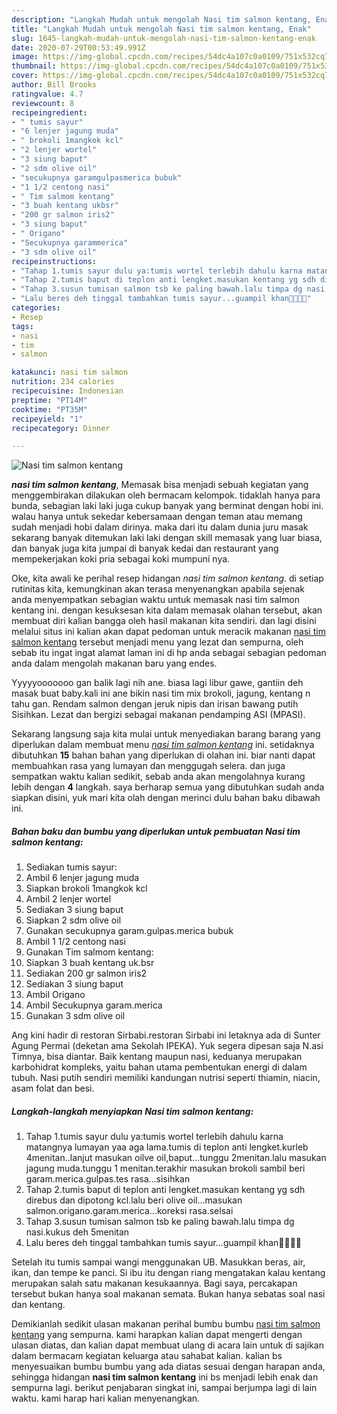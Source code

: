 ```yaml
---
description: "Langkah Mudah untuk mengolah Nasi tim salmon kentang, Enak"
title: "Langkah Mudah untuk mengolah Nasi tim salmon kentang, Enak"
slug: 1645-langkah-mudah-untuk-mengolah-nasi-tim-salmon-kentang-enak
date: 2020-07-29T00:53:49.991Z
image: https://img-global.cpcdn.com/recipes/54dc4a107c0a0109/751x532cq70/nasi-tim-salmon-kentang-foto-resep-utama.jpg
thumbnail: https://img-global.cpcdn.com/recipes/54dc4a107c0a0109/751x532cq70/nasi-tim-salmon-kentang-foto-resep-utama.jpg
cover: https://img-global.cpcdn.com/recipes/54dc4a107c0a0109/751x532cq70/nasi-tim-salmon-kentang-foto-resep-utama.jpg
author: Bill Brooks
ratingvalue: 4.7
reviewcount: 8
recipeingredient:
- " tumis sayur"
- "6 lenjer jagung muda"
- " brokoli 1mangkok kcl"
- "2 lenjer wortel"
- "3 siung baput"
- "2 sdm olive oil"
- "secukupnya garamgulpasmerica bubuk"
- "1 1/2 centong nasi"
- " Tim salmom kentang"
- "3 buah kentang ukbsr"
- "200 gr salmon iris2"
- "3 siung baput"
- " Origano"
- "Secukupnya garammerica"
- "3 sdm olive oil"
recipeinstructions:
- "Tahap 1.tumis sayur dulu ya:tumis wortel terlebih dahulu karna matangnya lumayan yaa aga lama.tumis di teplon anti lengket.kurleb 4menitan..lanjut masukan oilve oil,baput...tunggu 2menitan.lalu masukan jagung muda.tunggu 1 menitan.terakhir masukan brokoli sambil beri garam.merica.gulpas.tes rasa...sisihkan"
- "Tahap 2.tumis baput di teplon anti lengket.masukan kentang yg sdh direbus dan dipotong kcl.lalu beri olive oil...masukan salmon.origano.garam.merica...koreksi rasa.selsai"
- "Tahap 3.susun tumisan salmon tsb ke paling bawah.lalu timpa dg nasi.kukus deh 5menitan"
- "Lalu beres deh tinggal tambahkan tumis sayur...guampil khan🤤🤤🤤😁"
categories:
- Resep
tags:
- nasi
- tim
- salmon

katakunci: nasi tim salmon 
nutrition: 234 calories
recipecuisine: Indonesian
preptime: "PT14M"
cooktime: "PT35M"
recipeyield: "1"
recipecategory: Dinner

---
```



![Nasi tim salmon kentang](https://img-global.cpcdn.com/recipes/54dc4a107c0a0109/751x532cq70/nasi-tim-salmon-kentang-foto-resep-utama.jpg)

<b><i>nasi tim salmon kentang</i></b>, Memasak bisa menjadi sebuah kegiatan yang menggembirakan dilakukan oleh bermacam kelompok. tidaklah hanya para bunda, sebagian laki laki juga cukup banyak yang berminat dengan hobi ini. walau hanya untuk sekedar kebersamaan dengan teman atau memang sudah menjadi hobi dalam dirinya. maka dari itu dalam dunia juru masak sekarang banyak ditemukan laki laki dengan skill memasak yang luar biasa, dan banyak juga kita jumpai di banyak kedai dan restaurant yang mempekerjakan koki pria sebagai koki mumpuni nya.

Oke, kita awali ke perihal resep hidangan <i>nasi tim salmon kentang</i>. di setiap rutinitas kita, kemungkinan akan terasa menyenangkan apabila sejenak anda menyempatkan sebagian waktu untuk memasak nasi tim salmon kentang ini. dengan kesuksesan kita dalam memasak olahan tersebut, akan membuat diri kalian bangga oleh hasil makanan kita sendiri. dan lagi disini melalui situs ini kalian akan dapat pedoman untuk meracik makanan <u>nasi tim salmon kentang</u> tersebut menjadi menu yang lezat dan sempurna, oleh sebab itu ingat ingat alamat laman ini di hp anda sebagai sebagian pedoman anda dalam mengolah makanan baru yang endes.

Yyyyyooooooo gan balik lagi nih ane. biasa lagi libur gawe, gantiin deh masak buat baby.kali ini ane bikin nasi tim mix brokoli, jagung, kentang n tahu gan. Rendam salmon dengan jeruk nipis dan irisan bawang putih Sisihkan. Lezat dan bergizi sebagai makanan pendamping ASI (MPASI).


Sekarang langsung saja kita mulai untuk menyediakan barang barang yang diperlukan dalam membuat menu <u><i>nasi tim salmon kentang</i></u> ini. setidaknya dibutuhkan <b>15</b> bahan bahan yang diperlukan di olahan ini. biar nanti dapat membuahkan rasa yang lumayan dan menggugah selera. dan juga sempatkan waktu kalian sedikit, sebab anda akan mengolahnya kurang lebih dengan <b>4</b> langkah. saya berharap semua yang dibutuhkan sudah anda siapkan disini, yuk mari kita olah dengan merinci dulu bahan baku dibawah ini.

<!--inarticleads1-->

##### Bahan baku dan bumbu yang diperlukan untuk pembuatan Nasi tim salmon kentang:

1. Sediakan  tumis sayur:
1. Ambil 6 lenjer jagung muda
1. Siapkan  brokoli 1mangkok kcl
1. Ambil 2 lenjer wortel
1. Sediakan 3 siung baput
1. Siapkan 2 sdm olive oil
1. Gunakan secukupnya garam.gulpas.merica bubuk
1. Ambil 1 1/2 centong nasi
1. Gunakan  Tim salmom kentang:
1. Siapkan 3 buah kentang uk.bsr
1. Sediakan 200 gr salmon iris2
1. Sediakan 3 siung baput
1. Ambil  Origano
1. Ambil Secukupnya garam.merica
1. Gunakan 3 sdm olive oil


Ang kini hadir di restoran Sirbabi.restoran Sirbabi ini letaknya ada di Sunter Agung Permai (deketan ama Sekolah IPEKA). Yuk segera dipesan saja N.asi Timnya, bisa diantar. Baik kentang maupun nasi, keduanya merupakan karbohidrat kompleks, yaitu bahan utama pembentukan energi di dalam tubuh. Nasi putih sendiri memiliki kandungan nutrisi seperti thiamin, niacin, asam folat dan besi. 

<!--inarticleads2-->

##### Langkah-langkah menyiapkan Nasi tim salmon kentang:

1. Tahap 1.tumis sayur dulu ya:tumis wortel terlebih dahulu karna matangnya lumayan yaa aga lama.tumis di teplon anti lengket.kurleb 4menitan..lanjut masukan oilve oil,baput...tunggu 2menitan.lalu masukan jagung muda.tunggu 1 menitan.terakhir masukan brokoli sambil beri garam.merica.gulpas.tes rasa...sisihkan
1. Tahap 2.tumis baput di teplon anti lengket.masukan kentang yg sdh direbus dan dipotong kcl.lalu beri olive oil...masukan salmon.origano.garam.merica...koreksi rasa.selsai
1. Tahap 3.susun tumisan salmon tsb ke paling bawah.lalu timpa dg nasi.kukus deh 5menitan
1. Lalu beres deh tinggal tambahkan tumis sayur...guampil khan🤤🤤🤤😁


Setelah itu tumis sampai wangi menggunakan UB. Masukkan beras, air, ikan, dan tempe ke panci. Si ibu itu dengan riang mengatakan kalau kentang merupakan salah satu makanan kesukaannya. Bagi saya, percakapan tersebut bukan hanya soal makanan semata. Bukan hanya sebatas soal nasi dan kentang. 

Demikianlah sedikit ulasan makanan perihal bumbu bumbu <u>nasi tim salmon kentang</u> yang sempurna. kami harapkan kalian dapat mengerti dengan ulasan diatas, dan kalian dapat membuat ulang di acara lain untuk di sajikan dalam bermacam kegiatan keluarga atau sahabat kalian. kalian bs menyesuaikan bumbu bumbu yang ada diatas sesuai dengan harapan anda, sehingga hidangan <b>nasi tim salmon kentang</b> ini bs menjadi lebih enak dan sempurna lagi. berikut penjabaran singkat ini, sampai berjumpa lagi di lain waktu. kami harap hari kalian menyenangkan.
